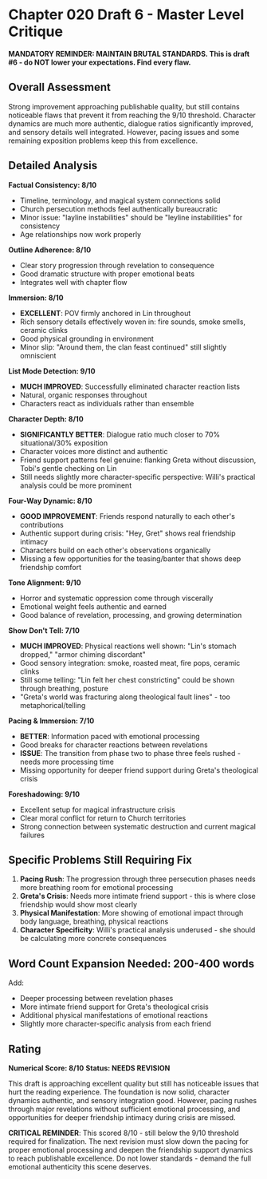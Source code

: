 # Chapter 020 Draft 6 - Master Level Critique

**MANDATORY REMINDER: MAINTAIN BRUTAL STANDARDS. This is draft #6 - do NOT lower your expectations. Find every flaw.**

## Overall Assessment

Strong improvement approaching publishable quality, but still contains noticeable flaws that prevent it from reaching the 9/10 threshold. Character dynamics are much more authentic, dialogue ratios significantly improved, and sensory details well integrated. However, pacing issues and some remaining exposition problems keep this from excellence.

## Detailed Analysis

**Factual Consistency: 8/10**
- Timeline, terminology, and magical system connections solid
- Church persecution methods feel authentically bureaucratic
- Minor issue: "layline instabilities" should be "leyline instabilities" for consistency
- Age relationships now work properly

**Outline Adherence: 8/10**
- Clear story progression through revelation to consequence
- Good dramatic structure with proper emotional beats
- Integrates well with chapter flow

**Immersion: 8/10**
- **EXCELLENT**: POV firmly anchored in Lin throughout
- Rich sensory details effectively woven in: fire sounds, smoke smells, ceramic clinks
- Good physical grounding in environment
- Minor slip: "Around them, the clan feast continued" still slightly omniscient

**List Mode Detection: 9/10**
- **MUCH IMPROVED**: Successfully eliminated character reaction lists
- Natural, organic responses throughout
- Characters react as individuals rather than ensemble

**Character Depth: 8/10**
- **SIGNIFICANTLY BETTER**: Dialogue ratio much closer to 70% situational/30% exposition
- Character voices more distinct and authentic
- Friend support patterns feel genuine: flanking Greta without discussion, Tobi's gentle checking on Lin
- Still needs slightly more character-specific perspective: Willi's practical analysis could be more prominent

**Four-Way Dynamic: 8/10**
- **GOOD IMPROVEMENT**: Friends respond naturally to each other's contributions
- Authentic support during crisis: "Hey, Gret" shows real friendship intimacy
- Characters build on each other's observations organically
- Missing a few opportunities for the teasing/banter that shows deep friendship comfort

**Tone Alignment: 9/10**
- Horror and systematic oppression come through viscerally
- Emotional weight feels authentic and earned
- Good balance of revelation, processing, and growing determination

**Show Don't Tell: 7/10**
- **MUCH IMPROVED**: Physical reactions well shown: "Lin's stomach dropped," "armor chiming discordant"
- Good sensory integration: smoke, roasted meat, fire pops, ceramic clinks
- Still some telling: "Lin felt her chest constricting" could be shown through breathing, posture
- "Greta's world was fracturing along theological fault lines" - too metaphorical/telling

**Pacing & Immersion: 7/10**
- **BETTER**: Information paced with emotional processing
- Good breaks for character reactions between revelations
- **ISSUE**: The transition from phase two to phase three feels rushed - needs more processing time
- Missing opportunity for deeper friend support during Greta's theological crisis

**Foreshadowing: 9/10**
- Excellent setup for magical infrastructure crisis
- Clear moral conflict for return to Church territories
- Strong connection between systematic destruction and current magical failures

## Specific Problems Still Requiring Fix

1. **Pacing Rush**: The progression through three persecution phases needs more breathing room for emotional processing
2. **Greta's Crisis**: Needs more intimate friend support - this is where close friendship would show most clearly
3. **Physical Manifestation**: More showing of emotional impact through body language, breathing, physical reactions
4. **Character Specificity**: Willi's practical analysis underused - she should be calculating more concrete consequences

## Word Count Expansion Needed: 200-400 words

Add:
- Deeper processing between revelation phases
- More intimate friend support for Greta's theological crisis
- Additional physical manifestations of emotional reactions
- Slightly more character-specific analysis from each friend

## Rating

**Numerical Score: 8/10**
**Status: NEEDS REVISION**

This draft is approaching excellent quality but still has noticeable issues that hurt the reading experience. The foundation is now solid, character dynamics authentic, and sensory integration good. However, pacing rushes through major revelations without sufficient emotional processing, and opportunities for deeper friendship intimacy during crisis are missed.

**CRITICAL REMINDER**: This scored 8/10 - still below the 9/10 threshold required for finalization. The next revision must slow down the pacing for proper emotional processing and deepen the friendship support dynamics to reach publishable excellence. Do not lower standards - demand the full emotional authenticity this scene deserves.

